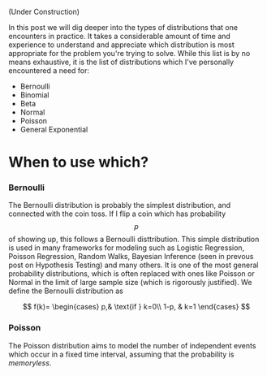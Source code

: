 

(Under Construction)

In this post we will dig deeper into the types of distributions that one encounters in practice. It takes a considerable amount of 
time and experience to understand and appreciate which distribution is most appropriate for the problem you're trying to solve.
While this list is by no means exhaustive, it is the list of distributions which I've personally encountered a need for:

- Bernoulli
- Binomial
-  Beta
-  Normal
-  Poisson
- General Exponential

# When to use which?


### Bernoulli

The Bernoulli distribution is probably the simplest distribution, and connected with the coin toss. If I flip a coin which has probability $$p$$ of showing up, this follows a Bernoulli disttribution. This simple distribution is used in many frameworks for modeling such as Logistic Regression, Poisson Regression, Random Walks, Bayesian Inference (seen in prevous post on Hypothesis Testing) and many others. It is one of the most general probability distributions, which is often replaced with ones like Poisson or Normal in the limit of large sample size (which is rigorously justified). We define the Bernoulli distribution as


$$
   f(k)= 
\begin{cases}
   p,& \text{if } k=0\\
    1-p,              & k=1
\end{cases}
$$

### Poisson

The Poisson distribution aims to model the number of independent events which occur in a fixed time interval, assuming that the probability is *memoryless*. 

